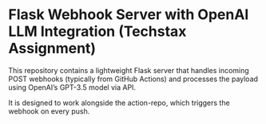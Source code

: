 # Flask Webhook Server with OpenAI LLM Integration (Techstax Assignment)

This repository contains a lightweight Flask server that handles incoming POST webhooks (typically from GitHub Actions) and processes the payload using OpenAI’s GPT-3.5 model via API.

It is designed to work alongside the action-repo, which triggers the webhook on every push.
